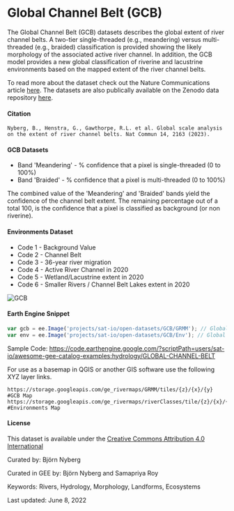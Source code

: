 # Global Channel Belt (GCB)

The Global Channel Belt (GCB) datasets describes the global extent of river channel belts. A two-tier single-threaded (e.g., meandering) versus multi-threaded (e.g., braided) classification is provided showing the likely morphology of the associated active river channel. In addition, the GCB model provides a new global classification of riverine and lacustrine environments based on the mapped extent of the river channel belts.

To read more about the dataset check out the Nature Communications article [here](https://www.nature.com/articles/s41467-023-37852-8). The datasets are also publically available on the Zenodo data repository [here](https://zenodo.org/record/7680163#.ZD_QEnZBw2w).

#### Citation

```
Nyberg, B., Henstra, G., Gawthorpe, R.L. et al. Global scale analysis on the extent of river channel belts. Nat Commun 14, 2163 (2023).
```

#### GCB Datasets

* Band 'Meandering' - % confidence that a pixel is single-threaded (0 to 100%)
* Band 'Braided' - % confidence that a pixel is multi-threaded (0 to 100%)

The combined value of the 'Meandering' and 'Braided' bands yield the confidence of the channel belt extent. The remaining percentage out of a total 100, is the confidence that a pixel is classified as background (or non riverine).

#### Environments Dataset

* Code 1 - Background Value
* Code 2 - Channel Belt
* Code 3 - 36-year river migration
* Code 4 - Active River Channel in 2020
* Code 5 - Wetland/Lacustrine extent in 2020
* Code 6 - Smaller Rivers / Channel Belt Lakes extent in 2020

![GCB](https://user-images.githubusercontent.com/37108459/233066033-12c11409-5cf2-4666-ac69-3e2973a3d8c6.JPG)

#### Earth Engine Snippet

```js
var gcb = ee.Image('projects/sat-io/open-datasets/GCB/GRMM'); // Global Channel Belt Prediction 0 to 100% confidence
var env = ee.Image('projects/sat-io/open-datasets/GCB/Env'); // Global Depositional Environment Classifications
```

Sample Code: https://code.earthengine.google.com/?scriptPath=users/sat-io/awesome-gee-catalog-examples:hydrology/GLOBAL-CHANNEL-BELT

For use as a basemap in QGIS or another GIS software use the following XYZ layer links.

```
https://storage.googleapis.com/ge_rivermaps/GRMM/tiles/{z}/{x}/{y}               #GCB Map
https://storage.googleapis.com/ge_rivermaps/riverClasses/tile/{z}/{x}/{y}         #Environments Map
```

#### License
This dataset is available under the [Creative Commons Attribution 4.0 International](https://creativecommons.org/licenses/by/4.0/legalcode)

Curated by: Björn Nyberg

Curated in GEE by: Björn Nyberg and Samapriya Roy

Keywords: Rivers, Hydrology, Morphology, Landforms, Ecosystems

Last updated: June 8, 2022
